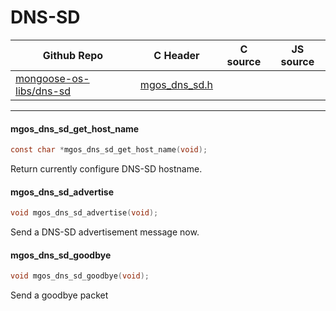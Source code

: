 # DNS-SD
| Github Repo | C Header | C source  | JS source |
| ----------- | -------- | --------  | ----------------- |
| [mongoose-os-libs/dns-sd](https://github.com/mongoose-os-libs/dns-sd) | [mgos_dns_sd.h](https://github.com/mongoose-os-libs/dns-sd/tree/master/include/mgos_dns_sd.h) | &nbsp;  | &nbsp;         |




 ----- 
#### mgos_dns_sd_get_host_name

```c
const char *mgos_dns_sd_get_host_name(void);
```

Return currently configure DNS-SD hostname.
 
#### mgos_dns_sd_advertise

```c
void mgos_dns_sd_advertise(void);
```
 Send a DNS-SD advertisement message now. 
#### mgos_dns_sd_goodbye

```c
void mgos_dns_sd_goodbye(void);
```
 Send a goodbye packet 
